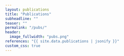 ```yaml
---
layout: publications
title: "Publications"
subheadline: ""
teaser: ""
permalink: "/pubs/"
header:
  image_fullwidth: "pubs.png"
references: "{{ site.data.publications | jsonify }}"
custom_css: true
---
```


